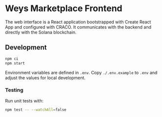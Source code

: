 # Weys Marketplace Frontend

The web interface is a React application bootstrapped with Create React App and configured with CRACO. It communicates with the backend and directly with the Solana blockchain.

## Development

```bash
npm ci
npm start
```

Environment variables are defined in `.env`. Copy `./.env.example` to `.env` and adjust the values for local development.

### Testing

Run unit tests with:

```bash
npm test -- --watchAll=false
```
